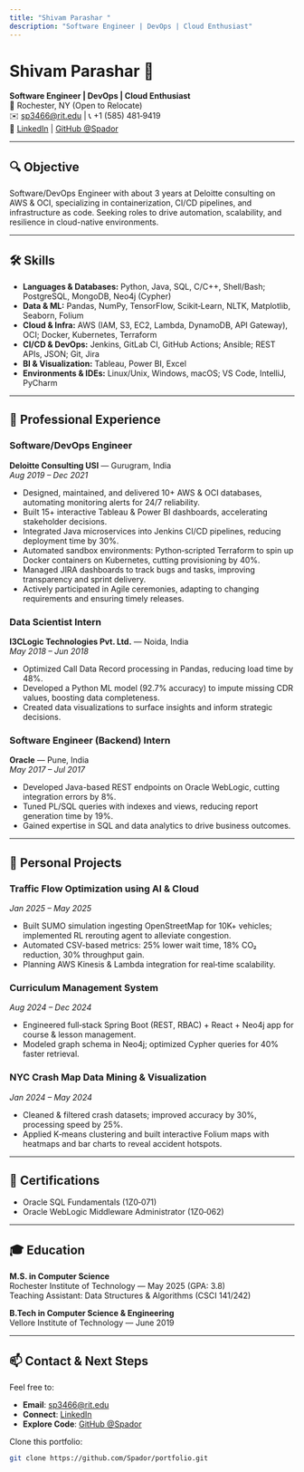 ```yaml
---
title: "Shivam Parashar "
description: "Software Engineer | DevOps | Cloud Enthusiast"
---
```


# Shivam Parashar 👋

**Software Engineer | DevOps | Cloud Enthusiast**  
📍 Rochester, NY (Open to Relocate)  
✉️ [sp3466@rit.edu](mailto:sp3466@rit.edu) | 📞 +1 (585) 481‑9419  
🔗 [LinkedIn](https://www.linkedin.com/in/shivam-parashar-2764ba113) | [GitHub @Spador](https://github.com/Spador)

---

## 🔍 Objective

Software/DevOps Engineer with about 3 years at Deloitte consulting on AWS & OCI, specializing in containerization, CI/CD pipelines, and infrastructure as code. Seeking roles to drive automation, scalability, and resilience in cloud-native environments.

---

## 🛠 Skills

- **Languages & Databases:** Python, Java, SQL, C/C++, Shell/Bash; PostgreSQL, MongoDB, Neo4j (Cypher)  
- **Data & ML:** Pandas, NumPy, TensorFlow, Scikit‑Learn, NLTK, Matplotlib, Seaborn, Folium  
- **Cloud & Infra:** AWS (IAM, S3, EC2, Lambda, DynamoDB, API Gateway), OCI; Docker, Kubernetes, Terraform  
- **CI/CD & DevOps:** Jenkins, GitLab CI, GitHub Actions; Ansible; REST APIs, JSON; Git, Jira  
- **BI & Visualization:** Tableau, Power BI, Excel  
- **Environments & IDEs:** Linux/Unix, Windows, macOS; VS Code, IntelliJ, PyCharm  

---

## 💼 Professional Experience

### Software/DevOps Engineer  
**Deloitte Consulting USI** — Gurugram, India  
*Aug 2019 – Dec 2021*  
- Designed, maintained, and delivered 10+ AWS & OCI databases, automating monitoring alerts for 24/7 reliability.  
- Built 15+ interactive Tableau & Power BI dashboards, accelerating stakeholder decisions.  
- Integrated Java microservices into Jenkins CI/CD pipelines, reducing deployment time by 30%.  
- Automated sandbox environments: Python‑scripted Terraform to spin up Docker containers on Kubernetes, cutting provisioning by 40%.  
- Managed JIRA dashboards to track bugs and tasks, improving transparency and sprint delivery.  
- Actively participated in Agile ceremonies, adapting to changing requirements and ensuring timely releases.  

### Data Scientist Intern  
**I3CLogic Technologies Pvt. Ltd.** — Noida, India  
*May 2018 – Jun 2018*  
- Optimized Call Data Record processing in Pandas, reducing load time by 48%.  
- Developed a Python ML model (92.7% accuracy) to impute missing CDR values, boosting data completeness.  
- Created data visualizations to surface insights and inform strategic decisions.  

### Software Engineer (Backend) Intern  
**Oracle** — Pune, India  
*May 2017 – Jul 2017*  
- Developed Java-based REST endpoints on Oracle WebLogic, cutting integration errors by 8%.  
- Tuned PL/SQL queries with indexes and views, reducing report generation time by 19%.  
- Gained expertise in SQL and data analytics to drive business outcomes.  

---

## 🚀 Personal Projects

### Traffic Flow Optimization using AI & Cloud  
*Jan 2025 – May 2025*  
- Built SUMO simulation ingesting OpenStreetMap for 10K+ vehicles; implemented RL rerouting agent to alleviate congestion.  
- Automated CSV-based metrics: 25% lower wait time, 18% CO₂ reduction, 30% throughput gain.  
- Planning AWS Kinesis & Lambda integration for real‑time scalability.

### Curriculum Management System  
*Aug 2024 – Dec 2024*  
- Engineered full‑stack Spring Boot (REST, RBAC) + React + Neo4j app for course & lesson management.  
- Modeled graph schema in Neo4j; optimized Cypher queries for 40% faster retrieval.

### NYC Crash Map Data Mining & Visualization  
*Jan 2024 – May 2024*  
- Cleaned & filtered crash datasets; improved accuracy by 30%, processing speed by 25%.  
- Applied K‑means clustering and built interactive Folium maps with heatmaps and bar charts to reveal accident hotspots.

---

## 📜 Certifications

- Oracle SQL Fundamentals (1Z0‑071)  
- Oracle WebLogic Middleware Administrator (1Z0‑062)  

---

## 🎓 Education

**M.S. in Computer Science**  
Rochester Institute of Technology — May 2025 (GPA: 3.8)  
Teaching Assistant: Data Structures & Algorithms (CSCI 141/242)

**B.Tech in Computer Science & Engineering**  
Vellore Institute of Technology — June 2019  

---

## 📫 Contact & Next Steps

Feel free to:

- **Email**: [sp3466@rit.edu](mailto:sp3466@rit.edu)  
- **Connect**: [LinkedIn](https://www.linkedin.com/in/shivam-parashar-2764ba113)  
- **Explore Code**: [GitHub @Spador](https://github.com/Spador)  

Clone this portfolio:
```bash
git clone https://github.com/Spador/portfolio.git
```
